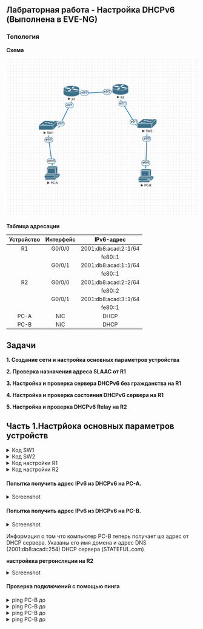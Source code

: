 ## Лабраторная работа - Настройка DHCPv6 (Выполнена в EVE-NG)

### Топология

**Схема**

![Alt-текст](https://github.com/fedotov1evg/OTUS_Network/blob/main/Lab_08/pic6-eve/shema.png)


**Таблица адресации**

| Устройство	| Интерфейс	| IPv6-адрес |
| :---------: | :-------: | :-------: |
| R1	| G0/0/0	| 2001:db8:acad:2::1/64 |
| 	| 	| fe80::1 |
| 	| G0/0/1	| 2001:db8:acad:1::1/64 |
| 	| 	| fe80::1 |
| R2| G0/0/0	| 2001:db8:acad:2::2/64 |
|   | 	| fe80::2 |
| 	| G0/0/1	| 2001:db8:acad:3::1/64 |
| 	| 	| fe80::1 |
| PC-A	| NIC	| DHCP |
| PC-B	| NIC	| DHCP |


## Задачи

**1. Создание сети и настройка основных параметров устройства**

**2. Проверка назначения адреса SLAAC от R1**

**3. Настройка и проверка сервера DHCPv6 без гражданства на R1**

**4. Настройка и проверка состояния DHCPv6 сервера на R1**

**5. Настройка и проверка DHCPv6 Relay на R2**


## Часть 1.Настрйока основных параметров устройств


<details><summary> Код SW1 </summary>
<pre>

enable
conf term
no ip domain-lookup
hostname S1
banner motd #####_S1_ENTER_PASSWORD_#####
line console 0
logging synchronous
password cisco
login
exit
service password-encryption
enable secret class
line vty 0 15
password cisco
login
exit

do copy running-config startup-config

</pre>
</details>



<details><summary> Код SW2 </summary>
<pre>

enable
conf term
no ip domain-lookup
hostname S2
banner motd ######_S2_ENTER_PASSWORD_######
line console 0
logging synchronous
password cisco
login
exit
service password-encryption
enable secret class
line vty 0 15
password cisco
login
exit

do copy running-config startup-config

</pre>
</details>


<details><summary> Код настройки R1 </summary>
<pre>

****Базовая настройка****
enable
conf term
no ip domain-lookup
hostname R1
banner motd ######_R1_ENTER_PASSWORD_######
line console 0
logging synchronous
password cisco
login
exit
service password-encryption
enable secret class
line vty 0 15
password cisco
login
exit

****Настройка портов****
ipv6 unicast-routing

int g
ipv6 add 2001:db8:acad:1::1/64
ipv6 add fe80::1 link-local
no shutdown
ex

int g
ipv6 add 2001:db8:acad:2::1/64
ipv6 add fe80::1 link-local
no shutdown
ex

****Настройка маршрутизации****
ipv6 route 2001:db8:acad:3::1/64 2001:db8:acad:2::2

****Настройка пула DHCP IPv6 для PC-A****
ipv6 dhcp pool R1-STATELESS
dns-server 2001:db8:acad::254
domain-name STATELESS.com

interface g0/0/1
ipv6 nd other-config-flag
ipv6 dhcp server R1-STATELESS

****Настройка пула DHCP IPv6 для R2(PC-B)****
ipv6 dhcp pool R2-STATEFUL
address prefix 2001:db8:acad:3:aaa::/80
dns-server 2001:db8:acad::254
domain-name STATEFUL.com

interface g0/0/0
ipv6 dhcp server R2-STATEFUL
    
</pre>
</details>

<details><summary> Код настройки R2 </summary>
<pre>

****Базовая настройка****
enable
conf term
no ip domain-lookup
hostname R2
banner motd ######_R2_ENTER_PASSWORD_######
line console 0
logging synchronous
password cisco
login
exit
service password-encryption
enable secret class
line vty 0 15
password cisco
login
exit

****Настройка портов****
ipv6 unicast-routing

int 
ipv6 add 2001:db8:acad:3::1/64
ipv6 add fe80::1 link-local
no shutdown
ex
int 
ipv6 add 2001:db8:acad:2::2/64
ipv6 add fe80::2 link-local
no shutdown
ex

****Настройка маршрутизации****
ipv6 route 2001:db8:acad:1::1/64 2001:db8:acad:2::1

****Настройка ретронсляции****
interface g0/0/1
ipv6 nd managed-config-flag
ipv6 dhcp relay destination 2001:db8:acad:2::1 g0/0/0

</pre>
</details>

#### Попытка получить адрес IPv6 из DHCPv6 на PC-A.

<details>
  <summary>Screenshot</summary>
  <img src="https://github.com/fedotov1evg/OTUS_Network/blob/main/Lab_08/pic6-eve/1.png">
</details>


#### Попытка получить адрес IPv6 из DHCPv6 на PC-B.

<details>
  <summary>Screenshot</summary>
  <img src="https://github.com/fedotov1evg/OTUS_Network/blob/main/Lab_08/pic6-eve/2.png">
</details>

Информация о том что компьютер РС-В теперь получает шз адрес от DHCP сервера. Указаны его имя домена и адрес DNS (2001:db8:acad::254) DHCP сервера (STATEFUL.com)

**настройкка ретронсляции на R2**

<details>
  <summary>Screenshot</summary>
  <img src="https://github.com/fedotov1evg/OTUS_Network/blob/main/Lab_08/pic6-eve/2.png">
</details>


#### Проверка подключений с помощью пинга


<details>
  <summary>ping PC-B до </summary>
  <img src="https://github.com/fedotov1evg/OTUS_Network/blob/main/Lab_08/pic6-eve/p-1.png">
</details>

<details>
  <summary>ping PC-B до </summary>
  <img src="https://github.com/fedotov1evg/OTUS_Network/blob/main/Lab_08/pic6-eve/p-2.png">
</details>

<details>
  <summary>ping PC-B до </summary>
  <img src="https://github.com/fedotov1evg/OTUS_Network/blob/main/Lab_08/pic6-eve/p-3.png">
</details>

<details>
  <summary>ping PC-B до </summary>
  <img src="https://github.com/fedotov1evg/OTUS_Network/blob/main/Lab_08/pic6-eve/p-4.png">
</details>
